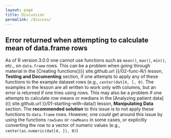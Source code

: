 ```yaml
---
layout: page
title: Discussion
permalink: /discuss/
---
```


## Error returned when attempting to calculate mean of data.frame rows

As of R version 3.0.0 one cannot use functions such as `mean()`, `max()`,
`min()`, etc., on `data.frame` rows. This can be a problem
when going through material in the [Creating functions]({{ site.github.url }}/02-func-R/) lesson,
**Testing and Documenting** section, if one attempts to apply any of these
functions to the example dataset rows (e.g., `center(dat[4, ], 0)`. The
examples in the lesson are all written to work only with columns, but
an error is returned if one tries using rows. This may also be a problem
if one attempts to calculate row means or medians in the
[Analyzing patient data]({{ site.github.url }}/01-starting-with-data/) lesson,
**Manipulating Data** section.
The **recommended solution** to this issue is to not apply these functions
to `data.frame` rows. However, one *could* get around this issue by
using the functions `rowSums` or `rowMeans` in some cases, or
explicitly converting the row to a vector of numeric values
(e.g., `center(as.numeric(dat[4, ]), 0)`)
